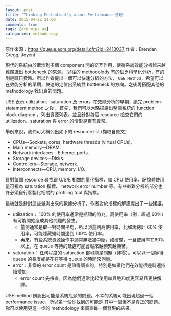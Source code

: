 ```yaml
---
layout: post
title: 'Thinking Methodically about Performance 整理'
date: 2015-04-22 21:00
comments: true
tags: [arm mips as]
categories: methodology
---
```


原作來源：https://queue.acm.org/detail.cfm?id=2413037
作者：Brendan Gregg, Joyent

現代的系統由於牽涉到多個 component 間的交互作用，使得系統效能分析越來越難鑑識出 bottleneck 的來源。
以往的 methodolody 有的缺乏科學化分析，有的則是曠日費時。所以作者提出一個可以快速分析的方法，
`USE Method`，希望可以在效能分析的早期，快速的定位出系統性 bottleneck 的方向。之後再搭配其他的
methodology 找出真的問題。

USE 表示 utilization、saturation 及 error。在效能分析的早期，跑完 problem-statement method 之後，
首先，我們可以大略描繪出整個系統的 function block diagram ，列出資源列表。並且針對每個 resource
檢查它們的 utilization、saturation 與 error 的情形是否有異常。

舉例來說，我們可大概列出如下的 resource list (擷取自原文）

* CPUs—Sockets, cores, hardware threads (virtual CPUs).
* Main memory—DRAM.
* Network interfaces—Ethernet ports.
* Storage devices—Disks.
* Controllers—Storage, network.
* Interconnects—CPU, memory, I/O.

針對每個 resource 尋找跟 U/S/E 相關的量化指標，如 CPU 使用率，記憶體使用量可視為 saturation 指標、
network error number 等。有些較難分析的部分也許必須自行客製化相關的 profiling tool 與指標。

最後就是針對這些量測出來的數據分析了。作者對於指標的解讀提出了一些建議，

* utilization： 100% 的使用率通常是瓶頸的徵兆。高使用率（例：超過 60％）有可能開始造成其他問題的發生。
  * 量測通常是取一對時間平均，所以測量到高使用率，比如說總計 60% 使用率，可能隱藏短時間達到 100% 使用率。
  * 再來，有些系統資源操作中通常無法被中斷，如硬碟，一旦使用率在60%以上，在 queue 等待的延遲可能會越來越頻繁越顯著。
* saturation： 任何程度的 saturation 都可能是問題（非零）。可以以一個等待 queue 的長度或是花在等待 queue 的時間來測量。
* error：非零的 error count 是值得調查的，特別是如果他們在效能很差時還持續增加。
  * error count 先檢查，因為他們通常比起使用率與飽和度更容易且更快解譯。

USE method 辨認出可能是系統瓶頸的問題。不幸的系統可能出現超過一個 performance issue，所以第一個你找到的可能是
其中一個但不是真正的問題。你可以使用更進一步的 methodology 來調查每一個發現的結果。

